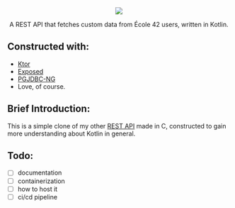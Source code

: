 <div align="center">
  <img src="https://raw.githubusercontent.com/hde-oliv/enki/master/assets/enki.png"/>
</div>
<div align="center">
  <p> A REST API that fetches custom data from École 42 users, written in Kotlin.</p>
</div>

## Constructed with:
- [Ktor](https://ktor.io/)
- [Exposed](https://github.com/JetBrains/Exposed)
- [PGJDBC-NG](https://impossibl.github.io/pgjdbc-ng/)
- Love, of course.

## Brief Introduction:

This is a simple clone of my other [REST API](https://github.com/hde-oliv/enki) made in C, constructed to gain more understanding about Kotlin in general.

##  Todo:
- [ ] documentation
- [ ] containerization
- [ ] how to host it
- [ ] ci/cd pipeline
